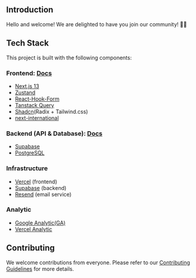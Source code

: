 ## Introduction

Hello and welcome! We are delighted to have you join our community! 🎉🌟

## Tech Stack

This project is built with the following components:

### Frontend: [Docs](FRONTEND.md)

- [Next.js 13](https://nextjs.org/blog/next-13)
- [Zustand](https://github.com/pmndrs/zustand)
- [React-Hook-Form](https://react-hook-form.com/)
- [Tanstack Query](https://tanstack.com/query/latest)
- [Shadcn](https://ui.shadcn.com/)(Radix + Tailwind.css)
- [next-international](https://next-international.vercel.app/docs)

### Backend (API & Database): [Docs](BACKEND.md)

- [Supabase](https://supabase.com/)
- [PostgreSQL](https://www.postgresql.org/)

### Infrastructure

- [Vercel](https://vercel.com/) (frontend)
- [Supabase](https://supabase.com/) (backend)
- [Resend](https://resend.com/) (email service)

### Analytic

- [Google Analytic(GA)](https://analytics.google.com/analytics/web/)
- [Vercel Analytic](https://vercel.com/analytics)

## Contributing

We welcome contributions from everyone. Please refer to our [Contributing Guidelines](CONTRIBUTING.md) for more details.
